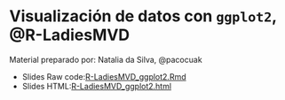 # Visualización de datos con  `ggplot2`, @R-LadiesMVD


Material preparado por: Natalia da Silva, @pacocuak

- Slides Raw code:[R-LadiesMVD_ggplot2.Rmd](R-LadiesMVD_ggplot2.Rmd)
- Slides HTML:[R-LadiesMVD_ggplot2.html](R-LadiesMVD_ggplot2.html)



